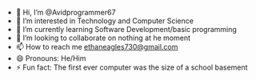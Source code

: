 - 👋 Hi, I’m @Avidprogrammer67
- 👀 I’m interested in Technology and Computer Science
- 🌱 I’m currently learning Software Development/basic programming
- 💞️ I’m looking to collaborate on nothing at he moment
- 📫 How to reach me ethaneagles730@gmail.com
- 😄 Pronouns: He/Him
- ⚡ Fun fact: The first ever computer was the size of a school basement

<!---
Avidprogrammer67/Avidprogrammer67 is a ✨ special ✨ repository because its `README.md` (this file) appears on your GitHub profile.
You can click the Preview link to take a look at your changes.
--->

